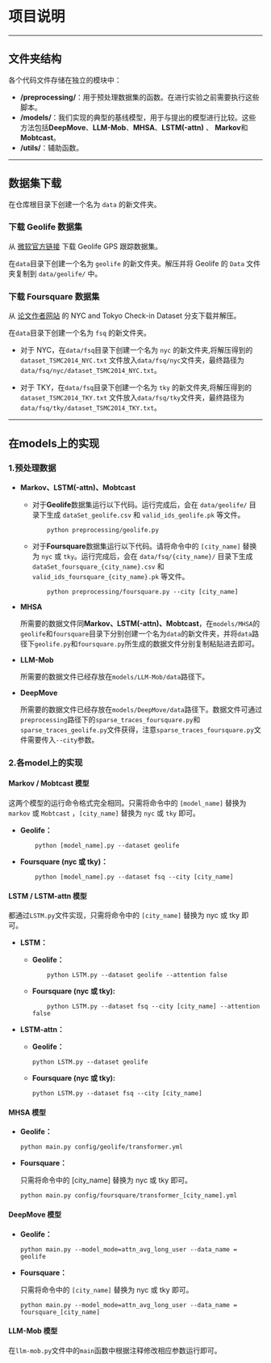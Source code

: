# 项目说明

---

## 文件夹结构

  各个代码文件存储在独立的模块中：

- **/preprocessing/**：用于预处理数据集的函数。在进行实验之前需要执行这些脚本。
- **/models/**：我们实现的典型的基线模型，用于与提出的模型进行比较。这些方法包括**DeepMove**、**LLM-Mob**、**MHSA**、**LSTM(-attn)** 、 **Markov**和**Mobtcast**。
- **/utils/**：辅助函数。

---

## 数据集下载

  在仓库根目录下创建一个名为 `data` 的新文件夹。

### 下载 Geolife 数据集

  从 [微软官方链接](https://www.microsoft.com/en-us/download/details.aspx?id=52367) 下载 Geolife GPS 跟踪数据集。

  在`data`目录下创建一个名为 `geolife` 的新文件夹。解压并将 Geolife 的 `Data` 文件夹复制到 `data/geolife/` 中。

### 下载 Foursquare 数据集

  从 [论文作者网站](https://sites.google.com/site/yangdingqi/home/foursquare-dataset) 的 NYC and Tokyo Check-in Dataset 分支下载并解压。

  在`data`目录下创建一个名为 `fsq` 的新文件夹。

- 对于 NYC，在`data/fsq`目录下创建一个名为 `nyc` 的新文件夹,将解压得到的`dataset_TSMC2014_NYC.txt` 文件放入`data/fsq/nyc`文件夹，最终路径为`data/fsq/nyc/dataset_TSMC2014_NYC.txt`。

- 对于 TKY，在`data/fsq`目录下创建一个名为 `tky` 的新文件夹,将解压得到的`dataset_TSMC2014_TKY.txt` 文件放入`data/fsq/tky`文件夹，最终路径为`data/fsq/tky/dataset_TSMC2014_TKY.txt`。

---

## 在models上的实现

### 1.预处理数据

- **Markov、LSTM(-attn)、Mobtcast**
  - 对于**Geolife**数据集运行以下代码。运行完成后，会在 `data/geolife/` 目录下生成 `dataSet_geolife.csv` 和 `valid_ids_geolife.pk` 等文件。

    ```shell
        python preprocessing/geolife.py 
    ```

  - 对于**Foursquare**数据集运行以下代码。请将命令中的 `[city_name]` 替换为 `nyc` 或 `tky`。运行完成后，会在 `data/fsq/{city_name}/` 目录下生成 `dataSet_foursquare_{city_name}.csv` 和 `valid_ids_foursquare_{city_name}.pk` 等文件。

    ```shell
        python preprocessing/foursquare.py --city [city_name]
    ```

- **MHSA**

  所需要的数据文件同**Markov、LSTM(-attn)、Mobtcast**，在`models/MHSA`的`geolife`和`foursquare`目录下分别创建一个名为`data`的新文件夹，并将`data`路径下`geolife.py`和`foursquare.py`所生成的数据文件分别复制粘贴进去即可。

- **LLM-Mob**

  所需要的数据文件已经存放在`models/LLM-Mob/data`路径下。

- **DeepMove**

  所需要的数据文件已经存放在`models/DeepMove/data`路径下。数据文件可通过`preprocessing`路径下的`sparse_traces_foursquare.py`和`sparse_traces_geolife.py`文件获得，注意`sparse_traces_foursquare.py`文件需要传入`--city`参数。

### 2.各model上的实现

#### Markov / Mobtcast 模型

  这两个模型的运行命令格式完全相同。只需将命令中的 `[model_name]` 替换为 `markov` 或 `Mobtcast` ，`[city_name]` 替换为 `nyc` 或 `tky` 即可。

- **Geolife：**

    ```shell
        python [model_name].py --dataset geolife
    ```

- **Foursquare (nyc 或 tky)：**

    ```shell
        python [model_name].py --dataset fsq --city [city_name]
    ```

#### LSTM / LSTM-attn 模型

  都通过`LSTM.py`文件实现，只需将命令中的 `[city_name]` 替换为 nyc 或 tky 即可。

- **LSTM：**
  - **Geolife：**

    ```shell
        python LSTM.py --dataset geolife --attention false
    ```

  - **Foursquare (nyc 或 tky):**

    ```shell
        python LSTM.py --dataset fsq --city [city_name] --attention false
    ```

- **LSTM-attn：**
  - **Geolife：**

    ```shell
    python LSTM.py --dataset geolife
    ```

  - **Foursquare (nyc 或 tky):**

    ```shell
    python LSTM.py --dataset fsq --city [city_name]
    ```

#### MHSA 模型

- **Geolife：**

  ```shell
  python main.py config/geolife/transformer.yml
  ```

- **Foursquare：**

  只需将命令中的 [city_name] 替换为 nyc 或 tky 即可。

  ```shell
  python main.py config/foursquare/transformer_[city_name].yml
  ```

#### DeepMove 模型

- **Geolife：**

  ```shell
  python main.py --model_mode=attn_avg_long_user --data_name = geolife
  ```

- **Foursquare：**

  只需将命令中的 `[city_name]` 替换为 nyc 或 tky 即可。

  ```shell
  python main.py --model_mode=attn_avg_long_user --data_name = foursquare_[city_name]
  ```

#### LLM-Mob 模型

  在`llm-mob.py`文件中的`main`函数中根据注释修改相应参数运行即可。
